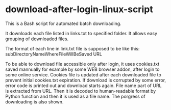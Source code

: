 # download-after-login-linux-script
This is a Bash script for automated batch downloading. 

It downloads each file listed in links.txt to specified folder. It allows easy grouping of downloaded files.

The format of each line in link.txt file is supposed to be like this:
subDirectoryNameWhereFileWillBeSaved URL

To be able to download file accessible only after login, it uses cookies.txt saved mannually for example by some WEB browser addon, after login to some online service. Cookies file is updated after each downloaded file to prevent initial cookies.txt expiration. If download is corrupted by some error, error code is printed out and download starts again. File name part of URL is extracted from URL. Then it is decoded to human-readable format by Python function and then it is used as a file name. The porgress of downloading is also shown.
